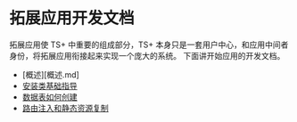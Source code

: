 # 拓展应用开发文档

拓展应用使 TS+ 中重要的组成部分，TS+ 本身只是一套用户中心，和应用中间者身份，将拓展应用衔接起来实现一个庞大的系统。
下面讲开始应用的开发文档。

- [概述][概述.md]
- [安装类基础指导](安装类基础指导.md)
- [数据表如何创建](数据表如何创建.md)
- [路由注入和静态资源复制](路由注入和静态资源复制.md)